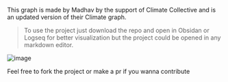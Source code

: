 This graph is made by Madhav by the support of Climate Collective and is an updated version of their Climate graph.

> To use the project just download the repo and open in Obsidan or Logseq for better visualization but the project could be opened in any markdown editor. 

![image](https://user-images.githubusercontent.com/88841339/221407197-559774b3-3ce9-4da2-8a3a-ebbe4505afa7.png)

Feel free to fork the project or make a pr if you wanna contribute

